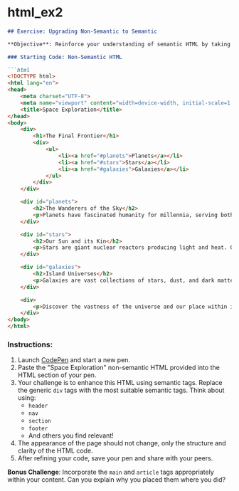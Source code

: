 # html_ex2

```markdown
## Exercise: Upgrading Non-Semantic to Semantic

**Objective**: Reinforce your understanding of semantic HTML by taking a non-semantic web page and converting it to use meaningful, semantic tags.

### Starting Code: Non-Semantic HTML

```html
<!DOCTYPE html>
<html lang="en">
<head>
    <meta charset="UTF-8">
    <meta name="viewport" content="width=device-width, initial-scale=1.0">
    <title>Space Exploration</title>
</head>
<body>
    <div>
        <h1>The Final Frontier</h1>
        <div>
            <ul>
                <li><a href="#planets">Planets</a></li>
                <li><a href="#stars">Stars</a></li>
                <li><a href="#galaxies">Galaxies</a></li>
            </ul>
        </div>
    </div>

    <div id="planets">
        <h2>The Wanderers of the Sky</h2>
        <p>Planets have fascinated humanity for millennia, serving both as reference points in the sky and as inspirations for various myths and legends.</p>
    </div>

    <div id="stars">
        <h2>Our Sun and its Kin</h2>
        <p>Stars are giant nuclear reactors producing light and heat. Our very own sun is a star, and its energy allows life to thrive on Earth.</p>
    </div>

    <div id="galaxies">
        <h2>Island Universes</h2>
        <p>Galaxies are vast collections of stars, dust, and dark matter, held together by gravity. Our Milky Way is just one of billions in the universe.</p>
    </div>

    <div>
        <p>Discover the vastness of the universe and our place within it.</p>
    </div>
</body>
</html>
```

### Instructions:

1. Launch [CodePen](https://codepen.io/) and start a new pen.
2. Paste the "Space Exploration" non-semantic HTML provided into the HTML section of your pen.
3. Your challenge is to enhance this HTML using semantic tags. Replace the generic `div` tags with the most suitable semantic tags. Think about using:
    - `header`
    - `nav`
    - `section`
    - `footer`
    - And others you find relevant!
4. The appearance of the page should not change, only the structure and clarity of the HTML code.
5. After refining your code, save your pen and share with your peers.

**Bonus Challenge**: Incorporate the `main` and `article` tags appropriately within your content. Can you explain why you placed them where you did?
